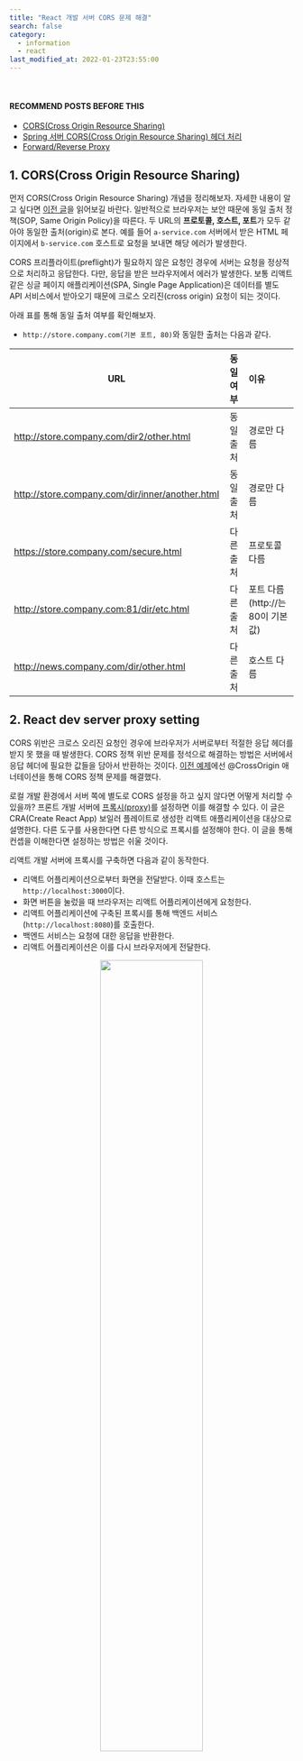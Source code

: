```yaml
---
title: "React 개발 서버 CORS 문제 해결" 
search: false
category:
  - information
  - react
last_modified_at: 2022-01-23T23:55:00
---
```


<br/>

#### RECOMMEND POSTS BEFORE THIS

- [CORS(Cross Origin Resource Sharing)][cors-link] 
- [Spring 서버 CORS(Cross Origin Resource Sharing) 헤더 처리][cors-server-example-link]
- [Forward/Reverse Proxy][forward-reverse-proxy-link]

## 1. CORS(Cross Origin Resource Sharing)

먼저 CORS(Cross Origin Resource Sharing) 개념을 정리해보자. 자세한 내용이 알고 싶다면 [이전 글][cors-link]을 읽어보길 바란다. 일반적으로 브라우저는 보안 때문에 동일 출처 정책(SOP, Same Origin Policy)을 따른다. 두 URL의 **프로토콜, 호스트, 포트**가 모두 같아야 동일한 출처(origin)로 본다. 예를 들어 `a-service.com` 서버에서 받은 HTML 페이지에서 `b-service.com` 호스트로 요청을 보내면 해당 에러가 발생한다. 

CORS 프리플라이트(preflight)가 필요하지 않은 요청인 경우에 서버는 요청을 정상적으로 처리하고 응답한다. 다만, 응답을 받은 브라우저에서 에러가 발생한다. 보통 리액트 같은 싱글 페이지 애플리케이션(SPA, Single Page Application)은 데이터를 별도 API 서비스에서 받아오기 때문에 크로스 오리진(cross origin) 요청이 되는 것이다.

아래 표를 통해 동일 출처 여부를 확인해보자.

- `http://store.company.com(기본 포트, 80)`와 동일한 출처는 다음과 같다.

| URL | 동일 여부 | 이유 |
|---|:---:|:---|
| http://store.company.com/dir2/other.html | 동일 출처 | 경로만 다름 |
| http://store.company.com/dir/inner/another.html | 동일 출처 | 경로만 다름 |
| https://store.company.com/secure.html | 다른 출처 | 프로토콜 다름 |
| http://store.company.com:81/dir/etc.html | 다른 출처 | 포트 다름 (http://는 80이 기본값) |
| http://news.company.com/dir/other.html | 다른 출처 | 호스트 다름 |

## 2. React dev server proxy setting

CORS 위반은 크로스 오리진 요청인 경우에 브라우저가 서버로부터 적절한 응답 헤더를 받지 못 했을 때 발생한다. CORS 정책 위반 문제를 정석으로 해결하는 방법은 서버에서 응답 헤더에 필요한 값들을 담아서 반환하는 것이다. [이전 예제][cors-server-example-link]에선 @CrossOrigin 애너테이션을 통해 CORS 정책 문제를 해결했다. 

로컬 개발 환경에서 서버 쪽에 별도로 CORS 설정을 하고 싶지 않다면 어떻게 처리할 수 있을까? 프론트 개발 서버에 [프록시(proxy)][forward-reverse-proxy-link]를 설정하면 이를 해결할 수 있다. 이 글은 CRA(Create React App) 보일러 플레이트로 생성한 리액트 애플리케이션을 대상으로 설명한다. 다른 도구를 사용한다면 다른 방식으로 프록시를 설정해야 한다. 이 글을 통해 컨셉을 이해한다면 설정하는 방법은 쉬울 것이다.

리액트 개발 서버에 프록시를 구축하면 다음과 같이 동작한다.

- 리액트 어플리케이션으로부터 화면을 전달받다. 이때 호스트는 `http://localhost:3000`이다. 
- 화면 버튼을 눌렀을 때 브라우저는 리액트 어플리케이션에게 요청한다. 
- 리액트 어플리케이션에 구축된 프록시를 통해 백엔드 서비스(`http://localhost:8080`)를 호출한다. 
- 백엔드 서비스는 요청에 대한 응답을 반환한다.
- 리액트 어플리케이션은 이를 다시 브라우저에게 전달한다.

<p align="center">
  <img src="/images/posts/2022/react-proxy-02.png" width="60%">
</p>

<br/>

위 흐름이기 때문에 브라우저는 크로스 오리진 요청을 하지 않은 것과 동일하다. 반대로 잠시 언급했던 스프링 부트 서버에서 CORS 처리를 구축하면 다음과 같이 처리된다.

- 리액트 어플리케이션으로부터 화면을 전달받다. 이때 호스트는 `http://localhost:3000`이다. 
- 화면 버튼을 눌렀을 때 브라우저가 백엔드 서비스(`http://localhost:8080`)로 직접 요청한다. 
- 백엔드 서비스는 요청에 대한 응답을 반환한다.
- 응답 헤더 정보에 `Access-Control-Allow-Origin: http://localhost:3000`가 추가된다.
  - 이는 백엔드 서비스가 `http://localhost:3000` 출처로부터 오는 요청은 허가한다는 의미이다.

<p align="center">
  <img src="/images/posts/2022/react-proxy-01.png" width="60%">
</p>

## 3. Example

이제 간단한 예제 코드를 작성해보자. 프록시 설정을 살펴보기 전에 먼저 구현 코드를 살펴본다.

### 3.1. React application

리액트 코드를 먼저 살펴본다. `axios`는 `URI`가 상대 경로인지 절대 경로인지에 따라 동작 방법이 다르다. 상대 경로는 페이지 출처(origin)로 요청을 보내고, 절대 경로는 지정한 도메인에 해당하는 서버로 요청을 보낸다.

- non cors header 버튼 
  - `localhost:8080` 서버로 직접 요청하고, CORS 관련 응답 헤더 정보를 받지 못한다.
- cors header 버튼 
  - `localhost:8080` 서버로 직접 요청하고, CORS 관련 응답 헤더 정보를 받다.
- nonProxy 버튼 
  - `localhost:3000` 리액트 어플리케이션으로 요청하고, 경로에 따른 프록시 설정을 하지 않는다. 
- proxy 버튼 
  - `localhost:3000` 리액트 어플리케이션으로 요청하고, 경로에 따른 프록시 설정을 수행한다. 

```jsx
import './App.css';
import {useState} from "react";
import axios from "axios";

function App() {

    const [message, setMessage] = useState('');

    const responseHandler = ({data}) => {
        setMessage(data);
        return data;
    };

    const errorHandler = ({message}) => {
        setMessage(message);
        return message;
    };

    const onNonCorsHeaderHandler = () => {
        axios.get('http://localhost:8080/not-cors')
            .then(responseHandler)
            .catch(errorHandler);
    };

    const onCorsHeaderHandler = () => {
        axios.get('http://localhost:8080/cors').then(responseHandler);
    };

    const onNonProxyHandler = () => {
        axios.get('/not-proxy')
            .then(responseHandler)
            .catch(errorHandler);
    };

    const onProxyHandler = () => {
        axios.get('/proxy').then(responseHandler);
    };

    return (
        <div className="App">
            <p>
                {message}
            </p>
            <div>
                <button onClick={onNonCorsHeaderHandler}>non cors header</button>
                <button onClick={onCorsHeaderHandler}>cors header</button>
                <button onClick={onNonProxyHandler}>nonProxy</button>
                <button onClick={onProxyHandler}>proxy</button>
            </div>
        </div>
    );
}

export default App;
```

### 3.2. Spring server controller

다음과 같은 코드를 통해 요청을 처리한다. 

- /not-cors 경로
  - 별도 CORS 정책 설정이 없다.
- /cors 경로
  - `http://localhost:3000` 서버를 위한 CORS 정책을 설정한다.
- /not-proxy 경로
  - 별도 CORS 정책 설정이 없다.
- /proxy 경로
  - 별도 CORS 정책 설정이 없다.

```java
package blog.in.action.controller;

import org.springframework.web.bind.annotation.CrossOrigin;
import org.springframework.web.bind.annotation.GetMapping;
import org.springframework.web.bind.annotation.RestController;

@RestController
public class CorsController {

    @GetMapping(value = {"", "/"})
    public String index() {
        System.out.println("index");
        return "index";
    }

    @GetMapping(value = "/not-cors")
    public String notCors() {
        System.out.println("not-cors");
        return "notCors";
    }

    @CrossOrigin("http://localhost:3000")
    @GetMapping(value = "/cors")
    public String cors() {
        System.out.println("cors");
        return "cors";
    }

    @GetMapping(value = "/not-proxy")
    public String notProxy() {
        System.out.println("not-proxy");
        return "notProxy";
    }

    @GetMapping(value = "/proxy")
    public String proxy() {
        System.out.println("proxy");
        return "proxy";
    }
}
```

### 3.3. Setting proxy in package.json 

CRA를 통해 생성한 리액트 애플리케이션은 `package.json` 파일을 통해 쉽게 프록시를 설정할 수 있다. package.json 파일에 `proxy` 프로퍼티를 추가한다. `react-scripts`가 `0.2.3` 버전 이상일 경우에 가능한 것으로 보인다.

> Proxying API Requests in Development<br/>
> Note: this feature is available with react-scripts@0.2.3 and higher.

아래와 같이 설정한다.

```json
{
  "name": "front-end",
  "version": "0.1.0",
  "private": true,
  "dependencies": {
    "@testing-library/jest-dom": "^5.16.1",
    "@testing-library/react": "^12.1.2",
    "@testing-library/user-event": "^13.5.0",
    "axios": "^0.25.0",
    "http-proxy-middleware": "^2.0.1",
    "react": "^17.0.2",
    "react-dom": "^17.0.2",
    "react-scripts": "5.0.0",
    "web-vitals": "^2.1.4"
  },
  "scripts": {
    "start": "react-scripts start",
    "build": "react-scripts build",
    "test": "react-scripts test",
    "eject": "react-scripts eject"
  },
  
  ...

  "proxy": "http://localhost:8080" // this
}
```

위처럼 프록시를 설정하고 브라우저에서 각 버튼을 눌러 응답을 살펴보자. 

- non cors header 버튼
  - `localhost:8080` 서버로 직접 요청한다.
  - CORS 정책 위반에 대한 에러 메시지가 출력된다.
  - `axios` 모듈의 `catch` 부분에서 에러 메시지를 화면에 출력한다. 
- cors header 버튼 
  - `localhost:8080` 서버로 직접 요청한다.
  - 서버로부터 전달받은 데이터를 정상적으로 화면에 출력한다.
  - 스프링 서버에서 CORS 정책 관련된 설정을 수행하고 있기 때문이다.
- nonProxy 버튼 
  - `localhost:3000` 리액트 어플리케이션으로 요청한다.
  - 프록시 설정으로 인해 백엔드 서비스로 요청이 전달된다.
  - 서버로부터 전달받은 데이터를 정상적으로 화면에 출력한다.
- proxy 버튼 
  - `localhost:3000` 리액트 어플리케이션으로 요청한다.
  - 프록시 설정으로 인해 백엔드 서비스로 요청이 전달된다.
  - 서버로부터 전달받은 데이터를 정상적으로 화면에 출력한다.

<p align="center">
  <img src="/images/posts/2022/react-proxy-03.gif" width="100%" class="image__border">
</p>

## 3.4. http-proxy-middleware library

위 테스트를 보면 nonProxy 버튼과 proxy 버튼의 차이점을 느끼지 못 했을 것이다. 사실 두 기능은 동일하게 동작한다. package.json 파일을 통해 프록시를 설정한 경우 상대 경로 URI로 보내는 모든 요청은 프록시를 통해 스프링 서버로 연결되기 때문이다. 

package.json 설정처럼 모든 요청이 프록시를 거쳐가는 것이 아니라 특정 요청만 프록시를 사용하고 싶다면 어떻게 해야 할까? 이를 조금 더 유연하게 설정하고 싶은 경우 `http-proxy-middleware` 라이브러리를 사용할 수 있다. 라이브러리이기 때문에 CRA 프로젝트 여부는 중요하지 않다.

> Proxying API Requests in Development<br/>
> If the proxy option is not flexible enough for you, alternatively you can:
> - Configure the proxy yourself (this option is using http-proxy-middleware.)
> - Enable CORS on your server (here’s how to do it for Express).
> - Use environment variables to inject the right server host and port into your app.

아래 명령어를 사용하 설치한다.

```
$ npm install http-proxy-middleware
```

프록시 미들웨어를 위한 설정 파일을 만든다.

- `/src` 폴더에 `setupProxy.js` 파일을 생성한다.
- API 요청 경로가 `/proxy`인 경우만 `http://localhost:8080` 서버로 요청을 전달한다.

```javascript
const {createProxyMiddleware} = require('http-proxy-middleware')

module.exports = app => {
    app.use('/proxy',
        createProxyMiddleware(
            {
                target: 'http://localhost:8080',
                changeOrigin: true,
            }
        )
    )
}
```

위 설정 후 테스트를 하면 다음과 같은 결과를 얻는다.

- nonProxy 버튼 
  - `localhost:3000` 리액트 어플리케이션으로 요청한다.
  - `/not-proxy` 경로에 해당하는 프록시 설정이 존재하지 않다.
  - `localhost:3000` 호스트에는 `/not-proxy` 요청을 받아줄 경로가 없으므로 `404(NOT FOUND)` 에러가 발생한다.
- proxy 버튼
  - `localhost:3000` 리액트 어플리케이션으로 요청한다.
  - `/proxy` 경로에 해당하는 프록시 설정이 존재한다.
  - `http://localhost:8080` 호스트 서버로부터 전달받은 데이터를 정상적으로 화면에 출력한다.

<p align="center">
  <img src="/images/posts/2022/react-proxy-04.gif" width="100%" class="image__border">
</p>

## CLOSING

크로스 오리진 요청은 서버에서 정상적인 요청과 응답은 일어나지만, 브라우저에서 에러가 발생한다는 사실을 명심하길 바란다. 포스트맨(PostMan), 인썸니아(Insomnia), cURL 같은 도구를 사용하면 CORS 정책 위반 관련 에러가 발생하지 않지만, 브라우저에서 발생한다. 

package.json 파일을 통한 프록시 설정은 로컬 개발 환경에서만 적용 가능하다. nginx 같은 웹 서버를 따로 사용할 것이라면 `nginx.conf` 설정으로 트래픽을 애플리케이션 서버로 라우팅하면 된다.

#### TEST CODE REPOSITORY

- <https://github.com/Junhyunny/blog-in-action/tree/master/2022-01-23-react-proxy>

#### RECOMMEND NEXT POSTS

- [React 환경 변수 설정과 실행 환경 분리][react-env-variable-setting-link]

#### REFERENCE

- <https://github.com/chimurai/http-proxy-middleware>
- <https://create-react-app.dev/docs/proxying-api-requests-in-development/>
- <https://evan-moon.github.io/2020/05/21/about-cors/>
- [React 개발환경에서의 CORS를 위한 proxy 설정][react-dev-cors-link]

[cors-link]: https://junhyunny.github.io/information/cors/
[cors-server-example-link]: https://junhyunny.github.io/spring-boot/vue.js/cors-example/
[forward-reverse-proxy-link]: https://junhyunny.github.io/information/forward-reverse-proxy/
[react-env-variable-setting-link]: https://junhyunny.github.io/react/react-env-variable-setting/

[react-dev-cors-link]: https://velog.io/@tw4204/
React-%EA%B0%9C%EB%B0%9C%ED%99%98%EA%B2%BD%EC%97%90%EC%84%9C%EC%9D%98-CORS%EB%A5%BC-%EC%9C%84%ED%95%9C-proxy-%EC%84%A4%EC%A0%95
